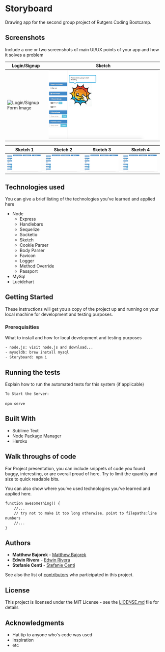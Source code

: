 # Storyboard
Drawing app for the second group project of Rutgers Coding Bootcamp.

## Screenshots
Include a one or two screenshots of main UI/UX points of your app and how it solves a problem

Login/Signup | Sketch
-------------|--------
![Login/Signup Form Image](/readme_images/login_signup.png?raw=true"login_signup.png") | ![Sketch Form Image](/readme_images/select_group.png?raw=true"select_group.png")


Sketch 1 | Sketch 2 | Sketch 3 | Sketch 4
---------|----------|----------|---------
![Sketch 1 Image](/readme_images/sketch.01.png?raw=true"sketch.01.png") | ![Sketch 2 Image](/readme_images/sketch.02.png?raw=true"sketch.02.png") | ![Sketch 3 Image](/readme_images/sketch.03.png?raw=true"sketch.03.png") | ![Sketch 4 Image](/readme_images/sketch.04.png?raw=true"sketch.04.png")

## Technologies used
You can give a brief listing of the technologies you've learned and applied here
- Node
    - Express
    - Handlebars
    - Sequelize
    - Socketio
    - Sketch
    - Cookie Parser
    - Body Parser
    - Favicon
    - Logger
    - Method Override
    - Passport
- MySql
- Lucidchart

## Getting Started

These instructions will get you a copy of the project up and running on your local machine for development and testing purposes.

### Prerequisities

What to install and how for local development and testing purposes

```
- node.js: visit node.js and download...
- mysqldb: brew install mysql
- Storyboard: npm i
```

## Running the tests

Explain how to run the automated tests for this system (if applicable)

```
To Start the Server:

npm serve
```

## Built With

* Sublime Text
* Node Package Manager
* Heroku

## Walk throughs of code
For Project presentation, you can include snippets of code you found buggy, interesting, or are overall proud of here.  Try to limit the quantity and size to quick readable bits.

You can also show where you've used technologies you've learned and applied here.

```
function awesomeThing() {
    //...
    // try not to make it too long otherwise, point to filepaths:line numbers
    //...
}
```

## Authors

* **Matthew Bajorek** - [Matthew Bajorek](https://github.com/mattbajorek)
* **Edwin Rivera** - [Edwin Rivera](https://github.com/imdoingitlive)
* **Stefanie Centi** - [Stefanie Centi](https://github.com/stefcenti)

See also the list of [contributors](https://github.com/imdoingitlive/Storyboard/contributors) who participated in this project.

## License

This project is licensed under the MIT License - see the [LICENSE.md](LICENSE.md) file for details

## Acknowledgments

* Hat tip to anyone who's code was used
* Inspiration
* etc
